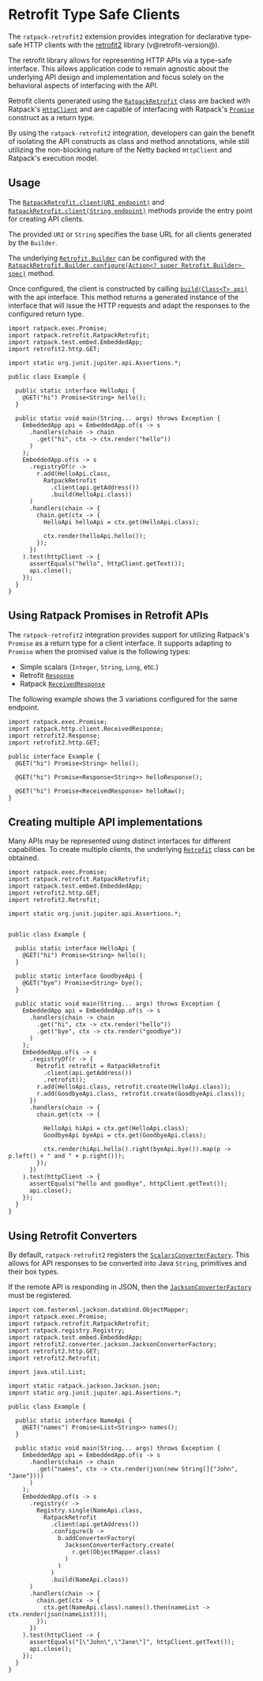 # Retrofit Type Safe Clients

The `ratpack-retrofit2` extension provides integration for declarative type-safe HTTP clients with the [retrofit2](http://square.github.io/retrofit) library (v@retrofit-version@).

The retrofit library allows for representing HTTP APIs via a type-safe interface.
This allows application code to remain agnostic about the underlying API design and implementation and focus solely on the 
behavioral aspects of interfacing with the API.

Retrofit clients generated using the [`RatpackRetrofit`](api/ratpack/retrofit/RatpackRetrofit.html) class are backed with
Ratpack's [`HttpClient`](api/ratpack/http/client/HttpClient.html) and are capable of interfacing with 
Ratpack's [`Promise`](api/ratpack/exec/Promise.html) construct as a return type.

By using the `ratpack-retrofit2` integration, developers can gain the benefit of isolating the API constructs as
class and method annotations, while still utilizing the non-blocking nature of the Netty backed `HttpClient` and Ratpack's execution model.

## Usage

The [`RatpackRetrofit.client(URI endpoint)`](api/ratpack/retrofit/RatpackRetrofit.html#client%28java.net.URI%29) and 
[`RatpackRetrofit.client(String endpoint)`](api/ratpack/retrofit/RatpackRetrofit.html#client%28java.lang.String%29)
methods provide the entry point for creating API clients.

The provided `URI` or `String` specifies the base URL for all clients generated by the `Builder`.

The underlying [`Retrofit.Builder`](https://square.github.io/retrofit/2.x/retrofit/retrofit2/Retrofit.Builder.html) can be configured
with the [`RatpackRetrofit.Builder.configure(Action<? super Retrofit.Builder> spec)`](api/ratpack/retrofit/RatpackRetrofit.Builder.html#configure%28ratpack.func.Action%29) method.

Once configured, the client is constructed by calling [`build(Class<T> api)`](api/ratpack/retrofit/RatpackRetrofit.Builder.html#build%28java.lang.Class%29)
with the api interface. 
This method returns a generated instance of the interface that will issue the HTTP requests and adapt the responses to the
configured return type.

```language-java
import ratpack.exec.Promise;
import ratpack.retrofit.RatpackRetrofit;
import ratpack.test.embed.EmbeddedApp;
import retrofit2.http.GET;

import static org.junit.jupiter.api.Assertions.*;

public class Example {

  public static interface HelloApi {
    @GET("hi") Promise<String> hello();
  }

  public static void main(String... args) throws Exception {
    EmbeddedApp api = EmbeddedApp.of(s -> s
      .handlers(chain -> chain
        .get("hi", ctx -> ctx.render("hello"))
      )
    );
    EmbeddedApp.of(s -> s
      .registryOf(r -> 
        r.add(HelloApi.class,
          RatpackRetrofit
            .client(api.getAddress())
            .build(HelloApi.class))
      )
      .handlers(chain -> {
        chain.get(ctx -> {
          HelloApi helloApi = ctx.get(HelloApi.class);
            
          ctx.render(helloApi.hello());
        });
      })
    ).test(httpClient -> {
      assertEquals("hello", httpClient.getText());
      api.close();
    });
  }
}
```

## Using Ratpack Promises in Retrofit APIs

The `ratpack-retrofit2` integration provides support for utilizing Ratpack's `Promise` as a return type for a client interface.
It supports adapting to `Promise` when the promised value is the following types:

* Simple scalars (`Integer`, `String`, `Long`, etc.)
* Retrofit [`Response`](https://square.github.io/retrofit/2.x/retrofit/retrofit2/Response.html)
* Ratpack [`ReceivedResponse`](api/ratpack/http/client/ReceivedResponse.html)

The following example shows the 3 variations configured for the same endpoint.

```language-java
import ratpack.exec.Promise;
import ratpack.http.client.ReceivedResponse;
import retrofit2.Response;
import retrofit2.http.GET;

public interface Example {
  @GET("hi") Promise<String> hello();
  
  @GET("hi") Promise<Response<String>> helloResponse();
  
  @GET("hi") Promise<ReceivedResponse> helloRaw();
}
```

## Creating multiple API implementations

Many APIs may be represented using distinct interfaces for different capabilities. 
To create multiple clients, the underlying [`Retrofit`](https://square.github.io/retrofit/2.x/retrofit/retrofit2/Retrofit.html) class can be obtained.

```language-java
import ratpack.exec.Promise;
import ratpack.retrofit.RatpackRetrofit;
import ratpack.test.embed.EmbeddedApp;
import retrofit2.http.GET;
import retrofit2.Retrofit;

import static org.junit.jupiter.api.Assertions.*;

  
public class Example {

  public static interface HelloApi {
    @GET("hi") Promise<String> hello();
  }
  
  public static interface GoodbyeApi {
    @GET("bye") Promise<String> bye();
  }

  public static void main(String... args) throws Exception {
    EmbeddedApp api = EmbeddedApp.of(s -> s
      .handlers(chain -> chain
        .get("hi", ctx -> ctx.render("hello"))
        .get("bye", ctx -> ctx.render("goodbye"))
      )
    );
    EmbeddedApp.of(s -> s
      .registryOf(r -> {
        Retrofit retrofit = RatpackRetrofit
          .client(api.getAddress())
          .retrofit();
        r.add(HelloApi.class, retrofit.create(HelloApi.class));
        r.add(GoodbyeApi.class, retrofit.create(GoodbyeApi.class));
      })
      .handlers(chain -> {
        chain.get(ctx -> {
            
          HelloApi hiApi = ctx.get(HelloApi.class);
          GoodbyeApi byeApi = ctx.get(GoodbyeApi.class);
            
          ctx.render(hiApi.hello().right(byeApi.bye()).map(p -> p.left() + " and " + p.right()));
        });
      })
    ).test(httpClient -> {
      assertEquals("hello and goodbye", httpClient.getText());
      api.close();
    });
  }
}
```

## Using Retrofit Converters

By default, `ratpack-retrofit2` registers the [`ScalarsConverterFactory`](http://square.github.io/retrofit/2.x/converter-scalars/retrofit2/converter/scalars/ScalarsConverterFactory.html).
This allows for API responses to be converted into Java `String`, primitives and their box types.

If the remote API is responding in JSON, then the [`JacksonConverterFactory`](http://square.github.io/retrofit/2.x/converter-jackson/retrofit2/converter/jackson/JacksonConverterFactory.html) must be registered.

```language-java
import com.fasterxml.jackson.databind.ObjectMapper;
import ratpack.exec.Promise;
import ratpack.retrofit.RatpackRetrofit;
import ratpack.registry.Registry;
import ratpack.test.embed.EmbeddedApp;
import retrofit2.converter.jackson.JacksonConverterFactory;
import retrofit2.http.GET;
import retrofit2.Retrofit;

import java.util.List;

import static ratpack.jackson.Jackson.json;
import static org.junit.jupiter.api.Assertions.*;
  
public class Example {

  public static interface NameApi {
    @GET("names") Promise<List<String>> names();
  }

  public static void main(String... args) throws Exception {
    EmbeddedApp api = EmbeddedApp.of(s -> s
      .handlers(chain -> chain
        .get("names", ctx -> ctx.render(json(new String[]{"John", "Jane"})))
      )
    );
    EmbeddedApp.of(s -> s
      .registry(r -> 
        Registry.single(NameApi.class, 
          RatpackRetrofit
            .client(api.getAddress())
            .configure(b -> 
              b.addConverterFactory(
                JacksonConverterFactory.create(
                  r.get(ObjectMapper.class)
                )
              )
            )
            .build(NameApi.class))
      )
      .handlers(chain -> {
        chain.get(ctx -> {
          ctx.get(NameApi.class).names().then(nameList -> ctx.render(json(nameList)));  
        });
      })
    ).test(httpClient -> {
      assertEquals("[\"John\",\"Jane\"]", httpClient.getText());
      api.close();
    });
  }
}
```



